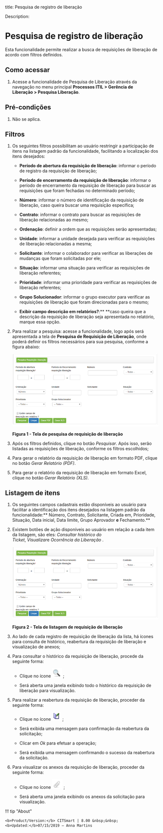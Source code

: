 title: Pesquisa de registro de liberação

Description:

# Pesquisa de registro de liberação

Esta funcionalidade permite realizar a busca de requisições de liberação de
acordo com filtros definidos.

Como acessar
------------

1.  Acesse a funcionalidade de Pesquisa de Liberação através da navegação no
    menu principal **Processos ITIL \> Gerência de Liberação \> Pesquisa
    Liberação**.

Pré-condições
-------------

1.  Não se aplica.

Filtros
-------

1.  Os seguintes filtros possibilitam ao usuário restringir a participação de
    itens na listagem padrão da funcionalidade, facilitando a localização dos
    itens desejados:

    -  **Período de abertura da requisição de liberação**: informar o período de
    registro da requisição de liberação;

    -  **Período de encerramento da requisição de liberação**: informar o período
    de encerramento da requisição de liberação para buscar as requisições que
    foram fechadas no determinado período;

    -  **Número**: informar o número de identificação da requisição de liberação,
    caso queira buscar uma requisição específica;

    -  **Contrato**: informar o contrato para buscar as requisições de liberação
    relacionadas ao mesmo;

    -  **Ordenação**: definir a ordem que as requisições serão apresentadas;

    -  **Unidade**: informar a unidade desejada para verificar as requisições de
    liberação relacionadas a mesma;

    -  **Solicitante**: informar o colaborador para verificar as liberações de
    mudanças que foram solicitadas por ele;

    -  **Situação**: informar uma situação para verificar as requisições de
    liberação referentes;

    -  **Prioridade**: informar uma prioridade para verificar as requisições de
    liberação referentes;

    -  **Grupo Solucionador**: informar o grupo executor para verificar as
    requisições de liberação que foram direcionadas para o mesmo;

    -  **Exibir campo descrição em relatórios?**:** **caso queira que a descrição
    da requisição de liberação seja apresentada no relatório, marque essa opção.

1.  Para realizar a pesquisa: acesse a funcionalidade, logo após será
    apresentada a tela de **Pesquisa de Requisição de Liberação**, onde poderá
    definir os filtros necessários para sua pesquisa, conforme a figura abaixo:

    ![Criar](images/log-1.png)

    **Figura 1 - Tela de pesquisa de requisição de liberação**

1.  Após os filtros definidos, clique no botão *Pesquisar*. Após isso, serão
    listadas as requisições de liberação, conforme os filtros escolhidos;

2.  Para gerar o relatório da requisição de liberação em formato PDF, clique no
    botão *Gerar Relatório (PDF)*.

3.  Para gerar o relatório da requisição de liberação em formato Excel, clique
    no botão *Gerar Relatório (XLS)*.

Listagem de itens
-----------------

1.  Os seguintes campos cadastrais estão disponíveis ao usuário para facilitar a
    identificação dos itens desejados na listagem padrão da
    funcionalidade:** Número, Contrato, Solicitante, Criada em, Prioridade,
    Situação, Data inicial, Data limite, Grupo Aprovador **e** Fechamento.**

2.  Existem botões de ação disponíveis ao usuário em relação a cada item da
    listagem, são eles: *Consultar histórico do
    Ticket*, *Visualizar*e *Ocorrência da Liberação* .

    ![Criar](images/log-1.png)

    **Figura 2 - Tela de listagem de requisição de liberação**

1.  Ao lado de cada registro de requisição de liberação da lista, há ícones para
    consulta de histórico, reabertura da requisição de liberação e visualização
    de anexos;

2.  Para consultar o histórico da requisição de liberação, procede da seguinte
    forma:

    -  Clique no ícone ![Criar](images/log-3.png) ;

    -  Será aberta uma janela exibindo todo o histórico da requisição de
        liberação para visualização.

3.  Para realizar a reabertura da requisição de liberação, proceder da seguinte
    forma:

    -  Clique no ícone ![Criar](images/log-4.png) ;

    -  Será exibida uma mensagem para confirmação da reabertura da solicitação;

    -  Clicar em *Ok* para efetuar a operação;

    -  Será exibida uma mensagem confirmando o sucesso da reabertura da
        solicitação.

4.  Para visualizar os anexos da requisição de liberação, proceder da seguinte
    forma:

    -  Clique no ícone ![Criar](images/log-5.png) ;

    -  Será aberta uma janela exibindo os anexos da solicitação para
        visualização.

!!! tip "About"

    <b>Product/Version:</b> CITSmart | 8.00 &nbsp;&nbsp;
    <b>Updated:</b>07/15/2019 – Anna Martins

